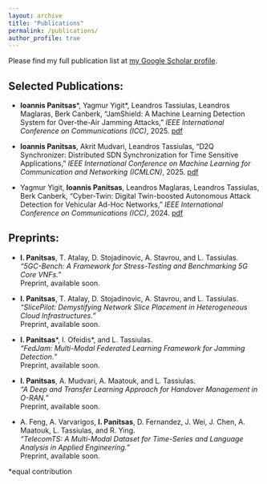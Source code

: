 ```yaml
---
layout: archive
title: "Publications"
permalink: /publications/
author_profile: true
---
```

Please find my full publication list at [my Google Scholar profile](https://scholar.google.com/citations?user=HZ5MwUQAAAAJ&hl).

## Selected Publications:
* **Ioannis Panitsas**\*, Yagmur Yigit\*, Leandros Tassiulas, Leandros Maglaras, Berk Canberk, “JamShield: A Machine Learning Detection System for Over-the-Air Jamming Attacks,” *IEEE International Conference on Communications (ICC)*, 2025. [pdf](/files/JamShield__A_Machine_Learning_Detection_System_for_Over_the_Air_Jamming_Attacks.pdf)

* **Ioannis Panitsas**, Akrit Mudvari, Leandros Tassiulas, “D2Q Synchronizer: Distributed SDN Synchronization for Time Sensitive Applications,” *IEEE International Conference on Machine Learning for Communication and Networking (ICMLCN)*, 2025. [pdf](/files/D2Q_Synchronizer__Distributed_SDN_Synchronization_for_Time_Sensitive_Applications.pdf)

* Yagmur Yigit, **Ioannis Panitsas**, Leandros Maglaras, Leandros Tassiulas, Berk Canberk, “Cyber-Twin: Digital Twin-boosted Autonomous Attack Detection for Vehicular Ad-Hoc Networks,” *IEEE International Conference on Communications (ICC)*, 2024. [pdf](/files/Cyber_Twin_Digital_Twin_Boosted_Autonomous_Attack_Detection_for_Vehicular_Ad-Hoc_Networks.pdf)

## Preprints:
- **I. Panitsas**, T. Atalay, D. Stojadinovic, A. Stavrou, and L. Tassiulas.  
  *“5GC-Bench: A Framework for Stress-Testing and Benchmarking 5G Core VNFs.”*  
  Preprint, available soon.  

- **I. Panitsas**, T. Atalay, D. Stojadinovic, A. Stavrou, and L. Tassiulas.  
  *“SlicePilot: Demystifying Network Slice Placement in Heterogeneous Cloud Infrastructures.”*  
  Preprint, available soon.  

- **I. Panitsas***, I. Ofeidis*, and L. Tassiulas.  
  *“FedJam: Multi-Modal Federated Learning Framework for Jamming Detection.”*  
  Preprint, available soon.  

- **I. Panitsas**, A. Mudvari, A. Maatouk, and L. Tassiulas.  
  *“A Deep and Transfer Learning Approach for Handover Management in O-RAN.”*  
  Preprint, available soon.  

- A. Feng, A. Varvarigos, **I. Panitsas**, D. Fernandez, J. Wei, J. Chen, A. Maatouk, L. Tassiulas, and R. Ying.  
  *“TelecomTS: A Multi-Modal Dataset for Time-Series and Language Analysis in Applied Engineering.”*  
  Preprint, available soon.  

\*equal contribution
